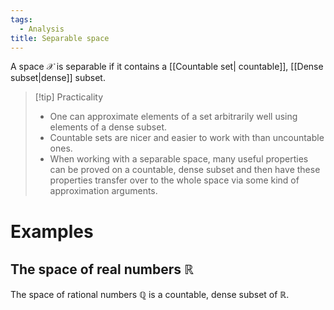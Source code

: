 ```yaml
---
tags:
  - Analysis
title: Separable space
---
```


A space $\mathcal{X}$ is separable if it contains a [[Countable set| countable]], [[Dense subset|dense]] subset. 

> [!tip] Practicality
> * One can approximate elements of a set arbitrarily well using elements of a dense subset.
> * Countable sets are nicer and easier to work with than uncountable ones.
> * When working with a separable space, many useful properties can be proved on a countable, dense subset and then have these properties transfer over to the whole space via some kind of approximation arguments.

# Examples

## The space of real numbers $\mathbb{R}$

The space of rational numbers $\mathbb{Q}$ is a countable, dense subset of $\mathbb{R}$.

